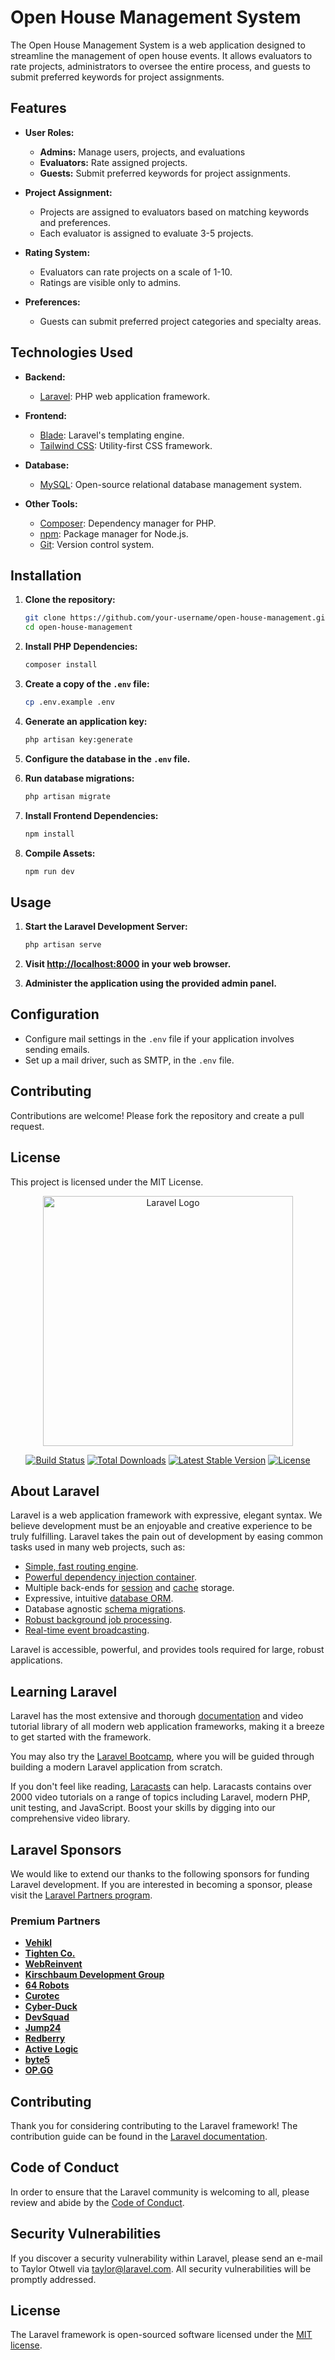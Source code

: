 # Open House Management System

The Open House Management System is a web application designed to streamline the management of open house events. It allows evaluators to rate projects, administrators to oversee the entire process, and guests to submit preferred keywords for project assignments.

## Features

- **User Roles:**
  - **Admins:** Manage users, projects, and evaluations
  - **Evaluators:** Rate assigned projects.
  - **Guests:** Submit preferred keywords for project assignments.

- **Project Assignment:**
  - Projects are assigned to evaluators based on matching keywords and preferences.
  - Each evaluator is assigned to evaluate 3-5 projects.

- **Rating System:**
  - Evaluators can rate projects on a scale of 1-10.
  - Ratings are visible only to admins.

- **Preferences:**
  - Guests can submit preferred project categories and specialty areas.

## Technologies Used

- **Backend:**
  - [Laravel](https://laravel.com/): PHP web application framework.

- **Frontend:**
  - [Blade](https://laravel.com/docs/8.x/blade): Laravel's templating engine.
  - [Tailwind CSS](https://tailwindcss.com/): Utility-first CSS framework.

- **Database:**
  - [MySQL](https://www.mysql.com/): Open-source relational database management system.

- **Other Tools:**
  - [Composer](https://getcomposer.org/): Dependency manager for PHP.
  - [npm](https://www.npmjs.com/): Package manager for Node.js.
  - [Git](https://git-scm.com/): Version control system.

## Installation

1. **Clone the repository:**
   ```bash
   git clone https://github.com/your-username/open-house-management.git
   cd open-house-management

2. **Install PHP Dependencies:**
    ```bash
    composer install
    ```

3. **Create a copy of the `.env` file:**
    ```bash
    cp .env.example .env
    ```

4. **Generate an application key:**
    ```bash
    php artisan key:generate
    ```

5. **Configure the database in the `.env` file.**

6. **Run database migrations:**
    ```bash
    php artisan migrate
    ```

7. **Install Frontend Dependencies:**
    ```bash
    npm install
    ```

8. **Compile Assets:**
    ```bash
    npm run dev
    ```

## Usage

1. **Start the Laravel Development Server:**
    ```bash
    php artisan serve
    ```

2. **Visit [http://localhost:8000](http://localhost:8000) in your web browser.**

3. **Administer the application using the provided admin panel.**

## Configuration

- Configure mail settings in the `.env` file if your application involves sending emails.
- Set up a mail driver, such as SMTP, in the `.env` file.

## Contributing

Contributions are welcome! Please fork the repository and create a pull request.

## License

This project is licensed under the MIT License.




<p align="center"><a href="https://laravel.com" target="_blank"><img src="https://raw.githubusercontent.com/laravel/art/master/logo-lockup/5%20SVG/2%20CMYK/1%20Full%20Color/laravel-logolockup-cmyk-red.svg" width="400" alt="Laravel Logo"></a></p>

<p align="center">
<a href="https://github.com/laravel/framework/actions"><img src="https://github.com/laravel/framework/workflows/tests/badge.svg" alt="Build Status"></a>
<a href="https://packagist.org/packages/laravel/framework"><img src="https://img.shields.io/packagist/dt/laravel/framework" alt="Total Downloads"></a>
<a href="https://packagist.org/packages/laravel/framework"><img src="https://img.shields.io/packagist/v/laravel/framework" alt="Latest Stable Version"></a>
<a href="https://packagist.org/packages/laravel/framework"><img src="https://img.shields.io/packagist/l/laravel/framework" alt="License"></a>
</p>

## About Laravel

Laravel is a web application framework with expressive, elegant syntax. We believe development must be an enjoyable and creative experience to be truly fulfilling. Laravel takes the pain out of development by easing common tasks used in many web projects, such as:

- [Simple, fast routing engine](https://laravel.com/docs/routing).
- [Powerful dependency injection container](https://laravel.com/docs/container).
- Multiple back-ends for [session](https://laravel.com/docs/session) and [cache](https://laravel.com/docs/cache) storage.
- Expressive, intuitive [database ORM](https://laravel.com/docs/eloquent).
- Database agnostic [schema migrations](https://laravel.com/docs/migrations).
- [Robust background job processing](https://laravel.com/docs/queues).
- [Real-time event broadcasting](https://laravel.com/docs/broadcasting).

Laravel is accessible, powerful, and provides tools required for large, robust applications.

## Learning Laravel

Laravel has the most extensive and thorough [documentation](https://laravel.com/docs) and video tutorial library of all modern web application frameworks, making it a breeze to get started with the framework.

You may also try the [Laravel Bootcamp](https://bootcamp.laravel.com), where you will be guided through building a modern Laravel application from scratch.

If you don't feel like reading, [Laracasts](https://laracasts.com) can help. Laracasts contains over 2000 video tutorials on a range of topics including Laravel, modern PHP, unit testing, and JavaScript. Boost your skills by digging into our comprehensive video library.

## Laravel Sponsors

We would like to extend our thanks to the following sponsors for funding Laravel development. If you are interested in becoming a sponsor, please visit the [Laravel Partners program](https://partners.laravel.com).

### Premium Partners

- **[Vehikl](https://vehikl.com/)**
- **[Tighten Co.](https://tighten.co)**
- **[WebReinvent](https://webreinvent.com/)**
- **[Kirschbaum Development Group](https://kirschbaumdevelopment.com)**
- **[64 Robots](https://64robots.com)**
- **[Curotec](https://www.curotec.com/services/technologies/laravel/)**
- **[Cyber-Duck](https://cyber-duck.co.uk)**
- **[DevSquad](https://devsquad.com/hire-laravel-developers)**
- **[Jump24](https://jump24.co.uk)**
- **[Redberry](https://redberry.international/laravel/)**
- **[Active Logic](https://activelogic.com)**
- **[byte5](https://byte5.de)**
- **[OP.GG](https://op.gg)**

## Contributing

Thank you for considering contributing to the Laravel framework! The contribution guide can be found in the [Laravel documentation](https://laravel.com/docs/contributions).

## Code of Conduct

In order to ensure that the Laravel community is welcoming to all, please review and abide by the [Code of Conduct](https://laravel.com/docs/contributions#code-of-conduct).

## Security Vulnerabilities

If you discover a security vulnerability within Laravel, please send an e-mail to Taylor Otwell via [taylor@laravel.com](mailto:taylor@laravel.com). All security vulnerabilities will be promptly addressed.

## License

The Laravel framework is open-sourced software licensed under the [MIT license](https://opensource.org/licenses/MIT).
